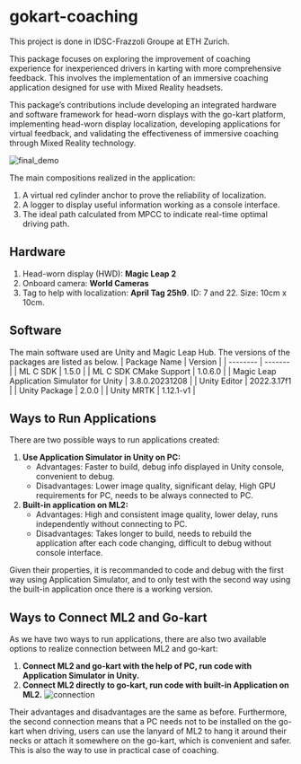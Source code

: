# gokart-coaching
This project is done in IDSC-Frazzoli Groupe at ETH Zurich.

This package focuses on exploring the improvement of coaching experience for inexperienced drivers in karting with more comprehensive feedback. This involves the implementation of an immersive coaching application designed for use with Mixed Reality headsets. 

This package’s contributions include developing an integrated hardware and software framework for head-worn displays with the go-kart platform, implementing head-worn display localization, developing applications for virtual feedback, and validating the effectiveness of immersive coaching through Mixed Reality technology.

![final_demo](https://github.com/idsc-frazzoli/gokart-coaching/blob/galactic-coaching/Images/final_demo.gif)

The main compositions realized in the application:
1. A virtual red cylinder anchor to prove the reliability of localization.
2. A logger to display useful information working as a console interface.
3. The ideal path calculated from MPCC to indicate real-time optimal driving path.

## Hardware
1. Head-worn display (HWD): **Magic Leap 2**
2. Onboard camera: **World Cameras**
3. Tag to help with localization: **April Tag 25h9**. ID: 7 and 22. Size: 10cm x 10cm.

## Software
The main software used are Unity and Magic Leap Hub. The versions of the packages are listed as below.
| Package Name | Version |
| -------- | ------- |
| ML C SDK | 1.5.0 |
| ML C SDK CMake Support | 1.0.6.0 |
| Magic Leap Application Simulator for Unity | 3.8.0.20231208 |
| Unity Editor | 2022.3.17f1 |
| Unity Package | 2.0.0 |
| Unity MRTK | 1.12.1-v1 |

## Ways to Run Applications
There are two possible ways to run applications created:
1. **Use Application Simulator in Unity on PC:**
    - Advantages: Faster to build, debug info displayed in Unity console, convenient to debug.
    - Disadvantages: Lower image quality, significant delay, High GPU requirements for PC, needs to be always connected to PC.
2. **Built-in application on ML2:**
    - Advantages: High and consistent image quality, lower delay, runs independently without connecting to PC.
    - Disadvantages: Takes longer to build, needs to rebuild the application after each code changing, difficult to debug without console interface.

Given their properties, it is recommanded to code and debug with the first way using Application Simulator, and to only test with the second way using the built-in application once there is a working version.

## Ways to Connect ML2 and Go-kart
As we have two ways to run applications, there are also two available options to realize connection between ML2 and go-kart:
1. **Connect ML2 and go-kart with the help of PC, run code with Application Simulator in Unity.**
2. **Connect ML2 directly to go-kart, run code with built-in Application on ML2.**
![connection](https://github.com/idsc-frazzoli/gokart-coaching/blob/galactic-coaching/Images/2_ways_connection.png)

Their advantages and disadvantages are the same as before. Furthermore, the second connection means that a PC needs not to be installed on the go-kart when driving, users can use the lanyard of ML2 to hang it around their necks or attach it somewhere on the go-kart, which is convenient and safer. This is also the way to use in practical case of coaching.
